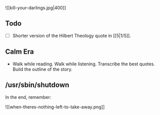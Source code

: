 
![[kill-your-darlings.jpg|400]]


## Todo
- [ ] Shorter version of the Hilbert Theology quote in [[5|1/5]].

## Calm Era
- Walk while reading. Walk while listening. Transcribe the best quotes. Build the outline of the story.

## /usr/sbin/shutdown

In the end, remember:

![[when-theres-nothing-left-to-take-away.png]]
